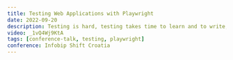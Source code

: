 ```yaml
---
title: Testing Web Applications with Playwright
date: 2022-09-20
description: Testing is hard, testing takes time to learn and to write, and time is money. As developers we want to test. We know we should but we don't have time. So how can we get more developers to do testing? We can create better tools.
video: _1vQ4Wj9KtA
tags: [conference-talk, testing, playwright]
conference: Infobip Shift Croatia
---
```

